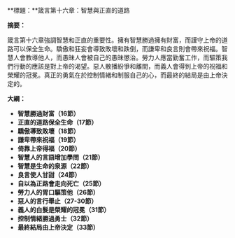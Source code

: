 **標題：**箴言第十六章：智慧與正直的道路

**摘要：**

箴言第十六章強調智慧和正直的重要性。擁有智慧勝過擁有財富，而謹守上帝的道路可以保全生命。驕傲和狂妄會導致敗壞和跌倒，而謙卑和良言則會帶來祝福。智慧人會教導他人，而愚昧人會被自己的愚昧懲治。勞力人應當勤奮工作，而驅策我們行動的應該是對上帝的渴望。惡人散播紛爭和離間，而義人會得到上帝的祝福和榮耀的冠冕。真正的勇氣在於控制情緒和制服自己的心，而最終的結局是由上帝決定的。

**大綱：**

* **智慧勝過財富（16節）**
* **正直的道路保全生命（17節）**
* **驕傲導致敗壞（18節）**
* **謙卑帶來祝福（19節）**
* **倚靠上帝得福（20節）**
* **智慧人的言語增加學問（21節）**
* **智慧是生命的泉源（22節）**
* **良言使人甘甜（24節）**
* **自以為正路會走向死亡（25節）**
* **勞力人的胃口驅策他（26節）**
* **惡人的言行舉止（27-30節）**
* **義人的白髮是榮耀的冠冕（31節）**
* **控制情緒勝過勇士（32節）**
* **最終結局由上帝決定（33節）**